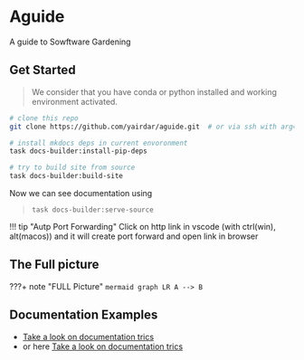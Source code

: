 # Aguide

A guide to Sowftware Gardening

## Get Started

> We consider that you have conda or python installed
> and working environment activated.

```bash
# clone this repo
git clone https://github.com/yairdar/aguide.git  # or via ssh with arg=git@github.com:yairdar/aguide.git

# install mkdocs deps in current envoronment
task docs-builder:install-pip-deps

# try to build site from source
task docs-builder:build-site
```

Now we can see documentation using

> `task docs-builder:serve-source`

!!! tip "Autp Port Forwarding"
    Click on http link in vscode (with ctrl(win), alt(macos))
    and it will create port forward and open link in browser

## The Full picture

???+ note "FULL Picture"
     ```mermaid
     graph LR
         A --> B
     ```

## Documentation Examples

- [Take a look on documentation trics](./guides/mkdocs-guide.md)
- or here [Take a look on documentation trics](./docs/guides/mkdocs-guide.md)
